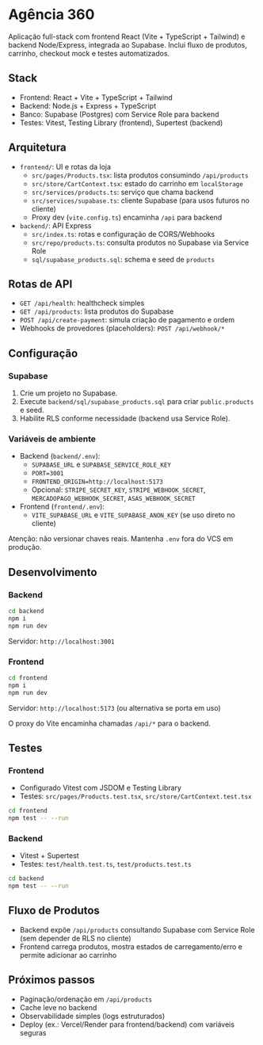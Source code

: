 # Agência 360

Aplicação full-stack com frontend React (Vite + TypeScript + Tailwind) e backend Node/Express, integrada ao Supabase. Inclui fluxo de produtos, carrinho, checkout mock e testes automatizados.

## Stack
- Frontend: React + Vite + TypeScript + Tailwind
- Backend: Node.js + Express + TypeScript
- Banco: Supabase (Postgres) com Service Role para backend
- Testes: Vitest, Testing Library (frontend), Supertest (backend)

## Arquitetura
- `frontend/`: UI e rotas da loja
  - `src/pages/Products.tsx`: lista produtos consumindo `/api/products`
  - `src/store/CartContext.tsx`: estado do carrinho em `localStorage`
  - `src/services/products.ts`: serviço que chama backend
  - `src/services/supabase.ts`: cliente Supabase (para usos futuros no cliente)
  - Proxy dev (`vite.config.ts`) encaminha `/api` para backend
- `backend/`: API Express
  - `src/index.ts`: rotas e configuração de CORS/Webhooks
  - `src/repo/products.ts`: consulta produtos no Supabase via Service Role
  - `sql/supabase_products.sql`: schema e seed de `products`

## Rotas de API
- `GET /api/health`: healthcheck simples
- `GET /api/products`: lista produtos do Supabase
- `POST /api/create-payment`: simula criação de pagamento e ordem
- Webhooks de provedores (placeholders): `POST /api/webhook/*`

## Configuração
### Supabase
1. Crie um projeto no Supabase.
2. Execute `backend/sql/supabase_products.sql` para criar `public.products` e seed.
3. Habilite RLS conforme necessidade (backend usa Service Role).

### Variáveis de ambiente
- Backend (`backend/.env`):
  - `SUPABASE_URL` e `SUPABASE_SERVICE_ROLE_KEY`
  - `PORT=3001`
  - `FRONTEND_ORIGIN=http://localhost:5173`
  - Opcional: `STRIPE_SECRET_KEY`, `STRIPE_WEBHOOK_SECRET`, `MERCADOPAGO_WEBHOOK_SECRET`, `ASAS_WEBHOOK_SECRET`
- Frontend (`frontend/.env`):
  - `VITE_SUPABASE_URL` e `VITE_SUPABASE_ANON_KEY` (se uso direto no cliente)

Atenção: não versionar chaves reais. Mantenha `.env` fora do VCS em produção.

## Desenvolvimento
### Backend
```sh
cd backend
npm i
npm run dev
```
Servidor: `http://localhost:3001`

### Frontend
```sh
cd frontend
npm i
npm run dev
```
Servidor: `http://localhost:5173` (ou alternativa se porta em uso)

O proxy do Vite encaminha chamadas `/api/*` para o backend.

## Testes
### Frontend
- Configurado Vitest com JSDOM e Testing Library
- Testes: `src/pages/Products.test.tsx`, `src/store/CartContext.test.tsx`
```sh
cd frontend
npm test -- --run
```

### Backend
- Vitest + Supertest
- Testes: `test/health.test.ts`, `test/products.test.ts`
```sh
cd backend
npm test -- --run
```

## Fluxo de Produtos
- Backend expõe `/api/products` consultando Supabase com Service Role (sem depender de RLS no cliente)
- Frontend carrega produtos, mostra estados de carregamento/erro e permite adicionar ao carrinho

## Próximos passos
- Paginação/ordenação em `/api/products`
- Cache leve no backend
- Observabilidade simples (logs estruturados)
- Deploy (ex.: Vercel/Render para frontend/backend) com variáveis seguras